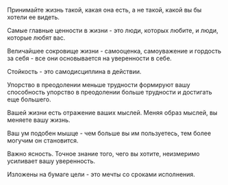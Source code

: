 Принимайте жизнь такой, какая она есть, а не такой, какой вы бы хотели ее видеть.

Самыe главныe ценности в жизни - это люди, которых любите, и люди, которые любят вас.

Величайшее сокровище жизни - самооценка, самоуважение и гордость за себя - все они основывается на уверенности в себе.

Стойкость - это самодисциплина в действии.

Упорство в преодолении меньше трудности формируют вашу способность упорство в преодолении больше трудности и достигать ещe большего.

Вашей жизни есть отражение ваших мыслей. Меняя образ мыслей, вы меняете вашу жизнь.

Ваш ум подобен мышце - чем больше вы им пользуетесь, тем более могучим он становится.

Важно ясность. Точное знание того, чего вы хотите, неизмеримо усиливает вашу уверенность.

Изложены на бумаге цели - это мечты со сроками исполнения.

